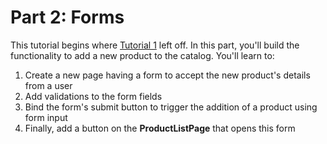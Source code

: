 # Part 2: Forms

This tutorial begins where [Tutorial 1](https://docs.google.com/document/d/1MF52io4nymFJoeAoKQnOlovHMtwh5qbk0kRb9rNU1fI/edit#heading=h.rc9ynztdksa4) left off.  In this part, you'll build the functionality to add a new product to the catalog. You'll learn to:

1. Create a new page having a form to accept the new product's details from a user
2. Add validations to the form fields
3. Bind the form's submit button to trigger the addition of a product using form input 
4. Finally, add a button on the **ProductListPage** that opens this form 

